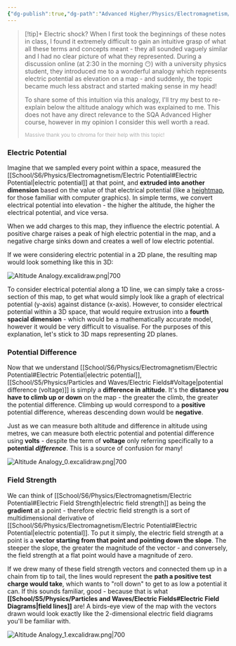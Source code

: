 ```yaml
---
{"dg-publish":true,"dg-path":"Advanced Higher/Physics/Electromagnetism/Altitude Analogy.md","dg-permalink":"physics/altitude-analogy","permalink":"/physics/altitude-analogy/","created":"","updated":""}
---
```


> [!tip]+ Electric shock?
> When I first took the beginnings of these notes in class, I found it extremely difficult to gain an intuitive grasp of what all these terms and concepts meant - they all sounded vaguely similar and I had no clear picture of what they represented. During a discussion online (at 2:30 in the morning 😶) with a university physics student, they introduced me to a wonderful analogy which represents electric potential as elevation on a map - and suddenly, the topic became much less abstract and started making sense in my head!
> 
> To share some of this intuition via this analogy, I'll try my best to re-explain below the altitude analogy which was explained to me. This does not have any direct relevance to the SQA Advanced Higher course, however in my opinion I consider this well worth a read.
> 
> <sub style="opacity: 0.5">Massive thank you to chroma for their help with this topic!</sub>

### Electric Potential

Imagine that we sampled every point within a space, measured the [[School/S6/Physics/Electromagnetism/Electric Potential#Electric Potential\|electric potential]] at that point, and **extruded into another dimension** based on the value of that electrical potential (like a [heightmap](https://en.wikipedia.org/wiki/Heightmap), for those familiar with computer graphics). In simple terms, we convert electrical potential into elevation - the higher the altitude, the higher the electrical potential, and vice versa.

When we add charges to this map, they influence the electric potential. A positive charge raises a peak of high electric potential in the map, and a negative charge sinks down and creates a well of low electric potential.

If we were considering electric potential in a 2D plane, the resulting map would look something like this in 3D:

![Altitude Analogy.excalidraw.png|700](/img/user/!%20Obsidian/Excalidraw/Altitude%20Analogy.excalidraw.png)

To consider electrical potential along a 1D line, we can simply take a cross-section of this map, to get what would simply look like a graph of electrical potential (y-axis) against distance (x-axis). However, to consider electrical potential within a 3D space, that would require extrusion into a **fourth spacial dimension** - which would be a mathematically accurate model, however it would be very difficult to visualise. For the purposes of this explanation, let's stick to 3D maps representing 2D planes.

### Potential Difference

Now that we understand [[School/S6/Physics/Electromagnetism/Electric Potential#Electric Potential\|electric potential]], [[School/S5/Physics/Particles and Waves/Electric Fields#Voltage\|potential difference (voltage)]] is simply a **difference in altitude**. It's the **distance you have to climb up or down** on the map - the greater the climb, the greater the potential difference. Climbing up would correspond to a **positive** potential difference, whereas descending down would be **negative**.

Just as we can measure both altitude and difference in altitude using metres, we can measure both electric potential and potential difference using **volts** - despite the term of **voltage** only referring specifically to a **potential *difference***. This is a source of confusion for many!

![Altitude Analogy_0.excalidraw.png|700](/img/user/!%20Obsidian/Excalidraw/Altitude%20Analogy_0.excalidraw.png)

### Field Strength

We can think of [[School/S6/Physics/Electromagnetism/Electric Potential#Electric Field Strength\|electric field strength]] as being the **gradient** at a point - therefore electric field strength is a sort of multidimensional derivative of [[School/S6/Physics/Electromagnetism/Electric Potential#Electric Potential\|electric potential]]. To put it simply, the electric field strength at a point is a **vector starting from that point and pointing down the slope**. The steeper the slope, the greater the magnitude of the vector - and conversely, the field strength at a flat point would have a magnitude of zero.

If we drew many of these field strength vectors and connected them up in a chain from tip to tail, the lines would represent the **path a positive test charge would take**, which wants to "roll down" to get to as low a potential it can. If this sounds familiar, good - because that is what **[[School/S5/Physics/Particles and Waves/Electric Fields#Electric Field Diagrams\|field lines]]** are! A birds-eye view of the map with the vectors drawn would look exactly like the 2-dimensional electric field diagrams you'll be familiar with.

![Altitude Analogy_1.excalidraw.png|700](/img/user/!%20Obsidian/Excalidraw/Altitude%20Analogy_1.excalidraw.png)
